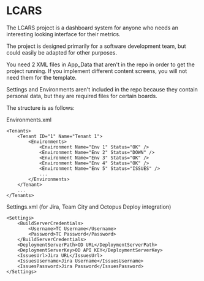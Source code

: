 # LCARS

The LCARS project is a dashboard system for anyone who needs an interesting looking interface for their metrics.

The project is designed primarily for a software development team, but could easily be adapted for other purposes.

You need 2 XML files in App_Data that aren't in the repo in order to get the project running. If you implement different content screens, you will not need them for the template.

Settings and Environments aren't included in the repo because they contain personal data, but they are required files for certain boards.

The structure is as follows:

Environments.xml

<Tenant ID="1" Name="Grosvenor">
    <Environments>
      <Environment Name="IN01" Status="ISSUES" />
      <Environment Name="DEV01" Status="OK" />
      <Environment Name="QA01" Status="OK" />
      <Environment Name="QA02" Status="DOWN" />
    </Environments>
  </Tenant>

	<Tenants>
  		<Tenant ID="1" Name="Tenant 1">
			<Environments>
				<Environment Name="Env 1" Status="OK" />
				<Environment Name="Env 2" Status="DOWN" />
				<Environment Name="Env 3" Status="OK" />
				<Environment Name="Env 4" Status="OK" />
				<Environment Name="Env 5" Status="ISSUES" />
				...
			</Environments>
		</Tenant>
		...
	</Tenants>

Settings.xml (for Jira, Team City and Octopus Deploy integration)

	<Settings>
		<BuildServerCredentials>
			<Username>TC Username</Username>
			<Password>TC Password</Password>
		</BuildServerCredentials>
		<DeploymentServerPath>OD URL</DeploymentServerPath>
		<DeploymentServerKey>OD API KEY</DeploymentServerKey>
		<IssuesUrl>Jira URL</IssuesUrl>
		<IssuesUsername>Jira Username</IssuesUsername>
		<IssuesPassword>Jira Password</IssuesPassword>
	</Settings>
